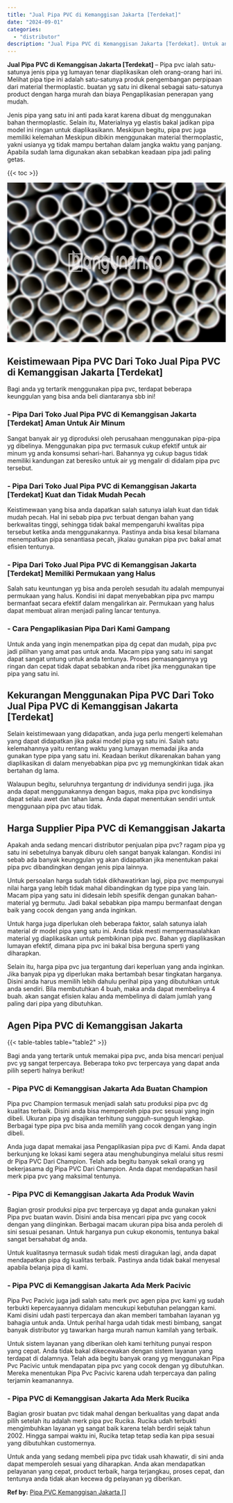 ```yaml
---
title: "Jual Pipa PVC di Kemanggisan Jakarta [Terdekat]"
date: "2024-09-01"
categories: 
  - "distributor"
description: "Jual Pipa PVC di Kemanggisan Jakarta [Terdekat]. Untuk anda yang sedang membeli pipa pvc tidak usah khawatir, di sini anda dapat memperoleh sesuai yang dihar..."
---
```


**Jual Pipa PVC di Kemanggisan Jakarta \[Terdekat\]** – Pipa pvc ialah satu-satunya jenis pipa yg lumayan tenar diaplikasikan oleh orang-orang hari ini. Melihat pipa tipe ini adalah satu-satunya produk pengembangan perpipaan dari material thermoplastic. buatan yg satu ini dikenal sebagai satu-satunya product dengan harga murah dan biaya Pengaplikasian penerapan yang mudah.

Jenis pipa yang satu ini anti pada karat karena dibuat dg menggunakan bahan thermoplastic. Selain itu, Materialnya yg elastis bakal jadikan pipa model ini ringan untuk diaplikasikann. Meskipun begitu, pipa pvc juga memiliki kelemahan Meskipun dibikin menggunakan material thermoplastic, yakni usianya yg tidak mampu bertahan dalam jangka waktu yang panjang. Apabila sudah lama digunakan akan sebabkan keadaan pipa jadi paling getas.

{{< toc >}}

![Jual Pipa PVC di Kemanggisan Jakarta [Terdekat]](/images/jaul-pipa-pvc-50.png)

## Keistimewaan Pipa PVC Dari Toko Jual Pipa PVC di Kemanggisan Jakarta \[Terdekat\]

Bagi anda yg tertarik menggunakan pipa pvc, terdapat beberapa keunggulan yang bisa anda beli diantaranya sbb ini!

### \- Pipa Dari Toko Jual Pipa PVC di Kemanggisan Jakarta \[Terdekat\] Aman Untuk Air Minum

Sangat banyak air yg diproduksi oleh perusahaan menggunakan pipa-pipa yg dibelinya. Menggunakan pipa pvc termasuk cukup efektif untuk air minum yg anda konsumsi sehari-hari. Bahannya yg cukup bagus tidak memiliki kandungan zat beresiko untuk air yg mengalir di didalam pipa pvc tersebut.

### \- Pipa Dari Toko Jual Pipa PVC di Kemanggisan Jakarta \[Terdekat\] Kuat dan Tidak Mudah Pecah

Keistimewaan yang bisa anda dapatkan salah satunya ialah kuat dan tidak mudah pecah. Hal ini sebab pipa pvc terbuat dengan bahan yang berkwalitas tinggi, sehingga tidak bakal mempengaruhi kwalitas pipa tersebut ketika anda menggunakannya. Pastinya anda bisa kesal bilamana menempatkan pipa senantiasa pecah, jikalau gunakan pipa pvc bakal amat efisien tentunya.

### \- Pipa Dari Toko Jual Pipa PVC di Kemanggisan Jakarta \[Terdekat\] Memiliki Permukaan yang Halus

Salah satu keuntungan yg bisa anda peroleh sesudah itu adalah mempunyai permukaan yang halus. Kondisi ini dapat menyebabkan pipa pvc mampu bermanfaat secara efektif dalam mengalirkan air. Permukaan yang halus dapat membuat aliran menjadi paling lancar tentunya.

### \- Cara Pengaplikasian Pipa Dari Kami Gampang

Untuk anda yang ingin menempatkan pipa dg cepat dan mudah, pipa pvc jadi pilihan yang amat pas untuk anda. Macam pipa yang satu ini sangat dapat sangat untung untuk anda tentunya. Proses pemasangannya yg ringan dan cepat tidak dapat sebabkan anda ribet jika menggunakan tipe pipa yang satu ini.

## Kekurangan Menggunakan Pipa PVC Dari Toko Jual Pipa PVC di Kemanggisan Jakarta \[Terdekat\]

Selain keistimewaan yang didapatkan, anda juga perlu mengerti kelemahan yang dapat didapatkan jika pakai model pipa yg satu ini. Salah satu kelemahannya yaitu rentang waktu yang lumayan memadai jika anda gunakan type pipa yang satu ini. Keadaan berikut dikarenakan bahan yang diaplikasikan di dalam menyebabkan pipa pvc yg memungkinkan tidak akan bertahan dg lama.

Walaupun begitu, seluruhnya tergantung dr individunya sendiri juga. jika anda dapat menggunakannya dengan bagus, maka pipa pvc kondisinya dapat selalu awet dan tahan lama. Anda dapat menentukan sendiri untuk menggunaan pipa pvc atau tidak.

## Harga Supplier Pipa PVC di Kemanggisan Jakarta

Apakah anda sedang mencari distributor penjualan pipa pvc? ragam pipa yg satu ini sebetulnya banyak diburu oleh sangat banyak kalangan. Kondisi ini sebab ada banyak keunggulan yg akan didapatkan jika menentukan pakai pipa pvc dibandingkan dengan jenis pipa lainnya.

Untuk persoalan harga sudah tidak dikhawatirkan lagi, pipa pvc mempunyai nilai harga yang lebih tidak mahal dibandingkan dg type pipa yang lain. Macam pipa yang satu ini didesain lebih spesifik dengan gunakan bahan-material yg bermutu. Jadi bakal sebabkan pipa mampu bermanfaat dengan baik yang cocok dengan yang anda inginkan.

Untuk harga juga diperlukan oleh beberapa faktor, salah satunya ialah material dr model pipa yang satu ini. Anda tidak mesti mempermasalahkan material yg diaplikasikan untuk pembikinan pipa pvc. Bahan yg diaplikasikan lumayan efektif, dimana pipa pvc ini bakal bisa berguna sperti yang diharapkan.

Selain itu, harga pipa pvc jua tergantung dari keperluan yang anda inginkan. Jika banyak pipa yg diperlukan maka bertambah besar tingkatan harganya. Disini anda harus memilih lebih dahulu perihal pipa yang dibutuhkan untuk anda sendiri. Bila membutuhkan 4 buah, maka anda dapat membelinya 4 buah. akan sangat efisien kalau anda membelinya di dalam jumlah yang paling dari pipa yang dibutuhkan.

## Agen Pipa PVC di Kemanggisan Jakarta

{{< table-tables table="table2" >}}

Bagi anda yang tertarik untuk memakai pipa pvc, anda bisa mencari penjual pvc yg sangat terpercaya. Beberapa toko pvc terpercaya yang dapat anda pilih seperti halnya berikut!

### \- Pipa PVC di Kemanggisan Jakarta Ada Buatan Champion

Pipa pvc Champion termasuk menjadi salah satu produksi pipa pvc dg kualitas terbaik. Disini anda bisa memperoleh pipa pvc sesuai yang ingin dibeli. Ukuran pipa yg disajikan terhitung sungguh-sungguh lengkap. Berbagai type pipa pvc bisa anda memilih yang cocok dengan yang ingin dibeli.

Anda juga dapat memakai jasa Pengaplikasian pipa pvc di Kami. Anda dapat berkunjung ke lokasi kami segera atau menghubunginya melalui situs resmi dr Pipa PVC Dari Champion. Telah ada begitu banyak sekali orang yg bekerjasama dg Pipa PVC Dari Champion. Anda dapat mendapatkan hasil merk pipa pvc yang maksimal tentunya.

### \- Pipa PVC di Kemanggisan Jakarta Ada Produk Wavin

Bagian grosir produksi pipa pvc terpercaya yg dapat anda gunakan yakni Pipa pvc buatan wavin. Disini anda bisa mencari pipa pvc yang cocok dengan yang diinginkan. Berbagai macam ukuran pipa bisa anda peroleh di sini sesuai pesanan. Untuk harganya pun cukup ekonomis, tentunya bakal sangat bersahabat dg anda.

Untuk kualitasnya termasuk sudah tidak mesti diragukan lagi, anda dapat mendapatkan pipa dg kualitas terbaik. Pastinya anda tidak bakal menyesal apabila belanja pipa di kami.

### \- Pipa PVC di Kemanggisan Jakarta Ada Merk Pacivic

Pipa Pvc Pacivic juga jadi salah satu merk pvc agen pipa pvc kami yg sudah terbukti kepercayaannya didalam mencukupi kebutuhan pelanggan kami. Kami disini udah pasti terpercaya dan akan memberi tambahan layanan yg bahagia untuk anda. Untuk perihal harga udah tidak mesti bimbang, sangat banyak distributor yg tawarkan harga murah namun kamilah yang terbaik.

Untuk sistem layanan yang diberikan oleh kami terhitung punyai respon yang cepat. Anda tidak bakal dikecewakan dengan sistem layanan yang terdapat di dalamnya. Telah ada begitu banyak orang yg menggunakan Pipa Pvc Pacivic untuk mendapatan pipa pvc yang cocok dengan yg dibutuhkan. Mereka menentukan Pipa Pvc Pacivic karena udah terpercaya dan paling terjamin keamanannya.

### \- Pipa PVC di Kemanggisan Jakarta Ada Merk Rucika

Bagian grosir buatan pvc tidak mahal dengan berkualitas yang dapat anda pilih setelah itu adalah merk pipa pvc Rucika. Rucika udah terbukti mengimbuhkan layanan yg sangat baik karena telah berdiri sejak tahun 2002. Hingga sampai waktu ini, Rucika tetap tetap sedia kan pipa sesuai yang dibutuhkan customernya.

Untuk anda yang sedang membeli pipa pvc tidak usah khawatir, di sini anda dapat memperoleh sesuai yang diharapkan. Anda akan mendapatkan pelayanan yang cepat, product terbaik, harga terjangkau, proses cepat, dan tentunya anda tidak akan kecewa dg pelayanan yg diberikan.

**Ref by:** [Pipa PVC Kemanggisan Jakarta []](https://id.wikipedia.org/wiki/Pipa)
